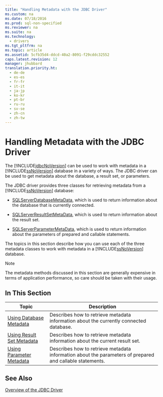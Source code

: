```yaml
---
title: "Handling Metadata with the JDBC Driver"
ms.custom: na
ms.date: 07/18/2016
ms.prod: sql-non-specified
ms.reviewer: na
ms.suite: na
ms.technology: 
  - drivers
ms.tgt_pltfrm: na
ms.topic: article
ms.assetid: 5cfb35d4-ddcd-40a2-8091-f29cddc32552
caps.latest.revision: 12
manager: jhubbard
translation.priority.ht: 
  - de-de
  - es-es
  - fr-fr
  - it-it
  - ja-jp
  - ko-kr
  - pt-br
  - ru-ru
  - sv-se
  - zh-cn
  - zh-tw
---
```

# Handling Metadata with the JDBC Driver
  The [!INCLUDE[jdbcNoVersion](../content/includes/jdbcNoVersion_md.md)] can be used to work with metadata in a [!INCLUDE[ssNoVersion](../content/includes/ssNoVersion_md.md)] database in a variety of ways. The JDBC driver can be used to get metadata about the database, a result set, or parameters.  
  
 The JDBC driver provides three classes for retrieving metadata from a [!INCLUDE[ssNoVersion](../content/includes/ssNoVersion_md.md)] database:  
  
-   [SQLServerDatabaseMetaData](../content/SQLServerDatabaseMetaData-Class.md), which is used to return information about the database that is currently connected.  
  
-   [SQLServerResultSetMetaData](../content/SQLServerResultSetMetaData-Class.md), which is used to return information about the result set.  
  
-   [SQLServerParameterMetaData](../content/SQLServerParameterMetaData-Class.md), which is used to return information about the parameters of prepared and callable statements.  
  
 The topics in this section describe how you can use each of the three metadata classes to work with metadata in a [!INCLUDE[ssNoVersion](../content/includes/ssNoVersion_md.md)] database.  
  
> [!NOTE]  
>  The metadata methods discussed in this section are generally expensive in terms of application performance, so care should be taken with their usage.  
  
## In This Section  
  
|Topic|Description|  
|-----------|-----------------|  
|[Using Database Metadata](../content/Using-Database-Metadata.md)|Describes how to retrieve metadata information about the currently connected database.|  
|[Using Result Set Metadata](../content/Using-Result-Set-Metadata.md)|Describes how to retrieve metadata information about the current result set.|  
|[Using Parameter Metadata](../content/Using-Parameter-Metadata.md)|Describes how to retrieve metadata information about the parameters of prepared and callable statements.|  
  
## See Also  
 [Overview of the JDBC Driver](../content/Overview-of-the-JDBC-Driver.md)  
  
  